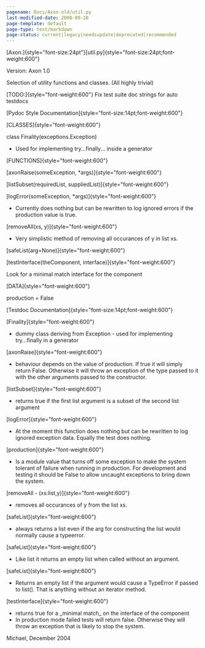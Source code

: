 ```yaml
---
pagename: Docs/Axon-old/util.py
last-modified-date: 2008-09-20
page-template: default
page-type: text/markdown
page-status: current|legacy|needsupdate|deprecated|recommended
---
```

[Axon.]{style="font-size:24pt"}[util.py]{style="font-size:24pt;font-weight:600"}

Version: Axon 1.0

Selection of utility functions and classes. (All highly trivial)

[TODO:]{style="font-weight:600"} Fix test suite doc strings for auto
testdocs

[Pydoc Style Documentation]{style="font-size:14pt;font-weight:600"}

[CLASSES]{style="font-weight:600"}

class Finality(exceptions.Exception)

-   Used for implementing try\...finally\... inside a generator

[FUNCTIONS]{style="font-weight:600"}

[axonRaise(someException, \*args)]{style="font-weight:600"}

[listSubset(requiredList, suppliedList)]{style="font-weight:600"}

[logError(someException, \*args)]{style="font-weight:600"}

-   Currently does nothing but can be rewritten to log ignored errors if
    the production value is true.

[removeAll(xs, y)]{style="font-weight:600"}

-   Very simplistic method of removing all occurances of y in list xs.

[safeList(arg=None)]{style="font-weight:600"}

[testInterface(theComponent, interface)]{style="font-weight:600"}

Look for a minimal match interface for the component

[DATA]{style="font-weight:600"}

production = False

[Testdoc Documentation]{style="font-size:14pt;font-weight:600"}

[Finality]{style="font-weight:600"}

-   dummy class deriving from Exception - used for implementing
    try\...finally in a generator

[axonRaise]{style="font-weight:600"}

-   behaviour depends on the value of production. If true it will simply
    return False. Otherwise it will throw an exception of the type
    passed to it with the other arguments passed to the constructor.

[listSubset]{style="font-weight:600"}

-   returns true if the first list argument is a subset of the second
    list argument

[logError]{style="font-weight:600"}

-   At the moment this function does nothing but can be rewritten to log
    ignored exception data. Equally the test does nothing.

[production]{style="font-weight:600"}

-   Is a module value that turns off some exception to make the system
    tolerant of failure when running in production. For development and
    testing it should be False to allow uncaught exceptions to bring
    down the system.

[removeAll - (xs:list,y)]{style="font-weight:600"}

-   removes all occurances of y from the list xs.

[safeList]{style="font-weight:600"}

-   always returns a list even if the arg for constructing the list
    would normally cause a typeerror.

[safeList]{style="font-weight:600"}

-   Like list it returns an empty list when called without an argument.

[safeList]{style="font-weight:600"}

-   Returns an empty list if the argument would cause a TypeError if
    passed to list(). That is anything without an iterator method.

[testInterface]{style="font-weight:600"}

-   returns true for a \_minimal match\_ on the interface of the
    component
-   In production mode failed tests will return false. Otherwise they
    will throw an exception that is likely to stop the system.

Michael, December 2004
